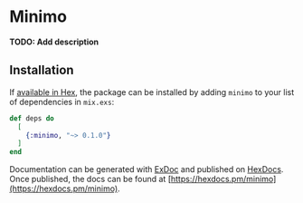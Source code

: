 # Minimo

**TODO: Add description**

## Installation

If [available in Hex](https://hex.pm/docs/publish), the package can be installed
by adding `minimo` to your list of dependencies in `mix.exs`:

```elixir
def deps do
  [
    {:minimo, "~> 0.1.0"}
  ]
end
```

Documentation can be generated with [ExDoc](https://github.com/elixir-lang/ex_doc)
and published on [HexDocs](https://hexdocs.pm). Once published, the docs can
be found at [https://hexdocs.pm/minimo](https://hexdocs.pm/minimo).

